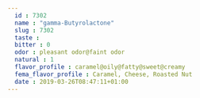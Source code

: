 ```yaml
---
  id : 7302
  name : "gamma-Butyrolactone"
  slug : 7302
  taste : 
  bitter : 0
  odor : pleasant odor@faint odor
  natural : 1
  flavor_profile : caramel@oily@fatty@sweet@creamy
  fema_flavor_profile : Caramel, Cheese, Roasted Nut
  date : 2019-03-26T08:47:11+01:00
---
```



